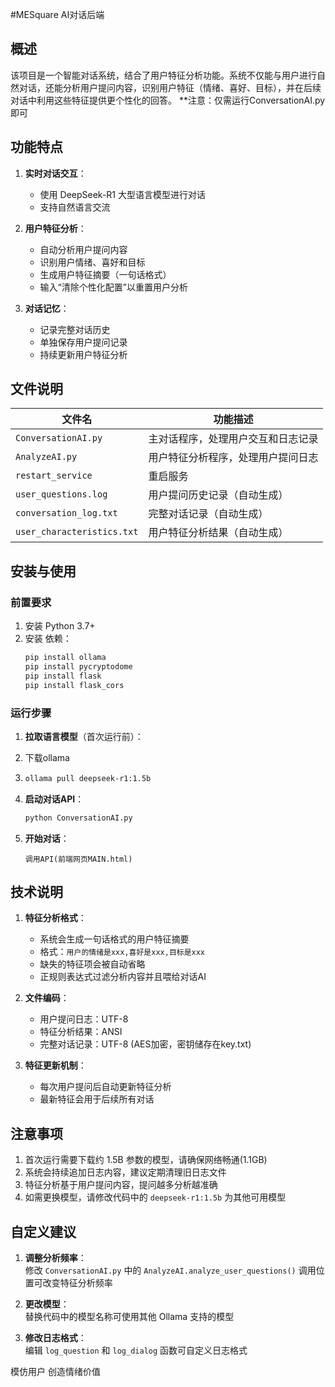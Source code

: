 #MESquare AI对话后端

## 概述

该项目是一个智能对话系统，结合了用户特征分析功能。系统不仅能与用户进行自然对话，还能分析用户提问内容，识别用户特征（情绪、喜好、目标），并在后续对话中利用这些特征提供更个性化的回答。
**注意：仅需运行ConversationAI.py即可

## 功能特点

1. **实时对话交互**：
   - 使用 DeepSeek-R1 大型语言模型进行对话
   - 支持自然语言交流
   

2. **用户特征分析**：
   - 自动分析用户提问内容
   - 识别用户情绪、喜好和目标
   - 生成用户特征摘要（一句话格式）
   - 输入“清除个性化配置”以重置用户分析

3. **对话记忆**：
   - 记录完整对话历史
   - 单独保存用户提问记录
   - 持续更新用户特征分析

## 文件说明

| 文件名 | 功能描述 |
|--------|----------|
| `ConversationAI.py` | 主对话程序，处理用户交互和日志记录 |
| `AnalyzeAI.py` | 用户特征分析程序，处理用户提问日志 |
| `restart_service` | 重启服务 |
| `user_questions.log` | 用户提问历史记录（自动生成） |
| `conversation_log.txt` | 完整对话记录（自动生成） |
| `user_characteristics.txt` | 用户特征分析结果（自动生成） |

## 安装与使用

### 前置要求

1. 安装 Python 3.7+
2. 安装 依赖：
   ```bash
   pip install ollama
   pip install pycryptodome
   pip install flask
   pip install flask_cors
   ```

### 运行步骤

1. **拉取语言模型**（首次运行前）：
2. 下载ollama
3. 
   ```bash
   ollama pull deepseek-r1:1.5b
   ```

4. **启动对话API**：
   ```bash
   python ConversationAI.py
   ```

5. **开始对话**：
   ```
   调用API(前端网页MAIN.html)
   ```

## 技术说明

1. **特征分析格式**：
   - 系统会生成一句话格式的用户特征摘要
   - 格式：`用户的情绪是xxx,喜好是xxx,目标是xxx`
   - 缺失的特征项会被自动省略
   - 正规则表达式过滤分析内容并且喂给对话AI

2. **文件编码**：
   - 用户提问日志：UTF-8
   - 特征分析结果：ANSI
   - 完整对话记录：UTF-8 (AES加密，密钥储存在key.txt)

3. **特征更新机制**：
   - 每次用户提问后自动更新特征分析
   - 最新特征会用于后续所有对话

## 注意事项

1. 首次运行需要下载约 1.5B 参数的模型，请确保网络畅通(1.1GB)
2. 系统会持续追加日志内容，建议定期清理旧日志文件
3. 特征分析基于用户提问内容，提问越多分析越准确
4. 如需更换模型，请修改代码中的 `deepseek-r1:1.5b` 为其他可用模型

## 自定义建议

1. **调整分析频率**：  
   修改 `ConversationAI.py` 中的 `AnalyzeAI.analyze_user_questions()` 调用位置可改变特征分析频率

2. **更改模型**：  
   替换代码中的模型名称可使用其他 Ollama 支持的模型

3. **修改日志格式**：  
   编辑 `log_question` 和 `log_dialog` 函数可自定义日志格式

模仿用户 创造情绪价值
